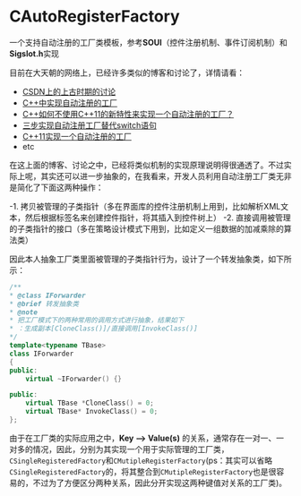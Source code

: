 # CAutoRegisterFactory
一个支持自动注册的工厂类模板，参考**SOUI**（控件注册机制、事件订阅机制）和**Sigslot.h**实现

目前在大天朝的网络上，已经许多类似的博客和讨论了，详情请看：

 - [CSDN上的上古时期的讨论](http://bbs.csdn.net/topics/190123682)
 - [C++中实现自动注册的工厂](http://blog.csdn.net/zhx6044/article/details/50569482)
 - [C++如何不使用C++11的新特性来实现一个自动注册的工厂？](https://segmentfault.com/q/1010000004914471)
 - [三步实现自动注册工厂替代switch语句](http://blog.csdn.net/to_be_better/article/details/53968737)
 - [C++11实现一个自动注册的工厂](http://www.cnblogs.com/qicosmos/p/5090159.html)
 - etc

在这上面的博客、讨论之中，已经将类似机制的实现原理说明得很通透了。不过实际上呢，其实还可以进一步抽象的，在我看来，开发人员利用自动注册工厂类无非是简化了下面这两种操作：

 -1. 拷贝被管理的子类指针（多在界面库的控件注册机制上用到，比如解析XML文本，然后根据标签名来创建控件指针，将其插入到控件树上）
 -2. 直接调用被管理的子类指针的接口（多在策略设计模式下用到，比如定义一组数据的加减乘除的算法类）

因此本人抽象工厂类里面被管理的子类指针行为，设计了一个转发抽象类，如下所示：
```c++
/**
* @class IForwarder
* @brief 转发抽象类
* @note
* 把工厂模式下的两种常用的调用方式进行抽象，结果如下
* ：生成副本[CloneClass()]/直接调用[InvokeClass()]
*/
template<typename TBase>
class IForwarder
{
public:
	virtual ~IForwarder() {}

public:
	virtual TBase *CloneClass() = 0;
	virtual TBase* InvokeClass() = 0;
};
```

由于在工厂类的实际应用之中，**Key --> Value(s)** 的关系，通常存在一对一、一对多的情况，因此，分别为其实现一个用于实际管理的工厂类，`CSingleRegisteredFactory`和`CMutipleRegisterFactory`(ps：其实可以省略`CSingleRegisteredFactory`的，将其整合到`CMutipleRegisterFactory`也是很容易的，不过为了方便区分两种关系，因此分开实现这两种键值对关系的工厂类)。
